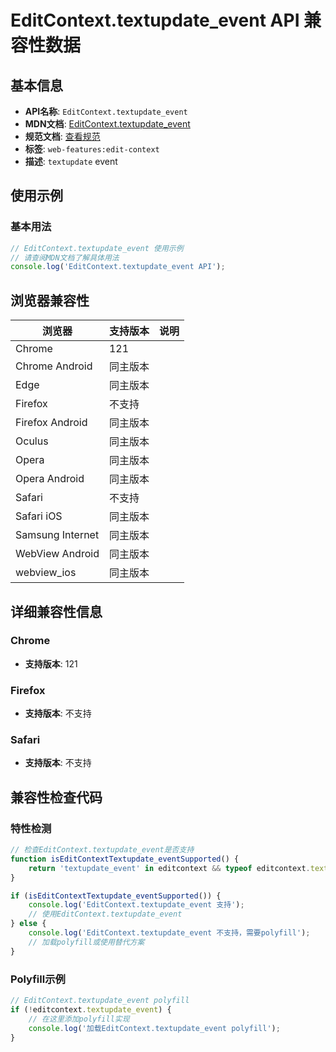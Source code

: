 # EditContext.textupdate_event API 兼容性数据

## 基本信息

- **API名称**: `EditContext.textupdate_event`
- **MDN文档**: [EditContext.textupdate_event](https://developer.mozilla.org/docs/Web/API/EditContext/textupdate_event)
- **规范文档**: [查看规范](https://w3c.github.io/edit-context/#dom-editcontext-ontextupdate)
- **标签**: `web-features:edit-context`
- **描述**: `textupdate` event

## 使用示例

### 基本用法

```javascript
// EditContext.textupdate_event 使用示例
// 请查阅MDN文档了解具体用法
console.log('EditContext.textupdate_event API');
```

## 浏览器兼容性

| 浏览器 | 支持版本 | 说明 |
|--------|----------|------|
| Chrome | 121 |  |
| Chrome Android | 同主版本 |  |
| Edge | 同主版本 |  |
| Firefox | 不支持 |  |
| Firefox Android | 同主版本 |  |
| Oculus | 同主版本 |  |
| Opera | 同主版本 |  |
| Opera Android | 同主版本 |  |
| Safari | 不支持 |  |
| Safari iOS | 同主版本 |  |
| Samsung Internet | 同主版本 |  |
| WebView Android | 同主版本 |  |
| webview_ios | 同主版本 |  |

## 详细兼容性信息

### Chrome

- **支持版本**: 121

### Firefox

- **支持版本**: 不支持

### Safari

- **支持版本**: 不支持

## 兼容性检查代码

### 特性检测

```javascript
// 检查EditContext.textupdate_event是否支持
function isEditContextTextupdate_eventSupported() {
    return 'textupdate_event' in editcontext && typeof editcontext.textupdate_event === 'function';
}

if (isEditContextTextupdate_eventSupported()) {
    console.log('EditContext.textupdate_event 支持');
    // 使用EditContext.textupdate_event
} else {
    console.log('EditContext.textupdate_event 不支持，需要polyfill');
    // 加载polyfill或使用替代方案
}
```

### Polyfill示例

```javascript
// EditContext.textupdate_event polyfill
if (!editcontext.textupdate_event) {
    // 在这里添加polyfill实现
    console.log('加载EditContext.textupdate_event polyfill');
}
```

